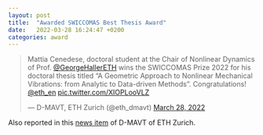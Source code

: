 ```yaml
---
layout: post
title:  "Awarded SWICCOMAS Best Thesis Award"
date:   2022-03-28 16:24:47 +0200
categories: award
---
```


<blockquote class="twitter-tweet" data-theme="dark"><p lang="en" dir="ltr">Mattia Cenedese, doctoral student at the Chair of Nonlinear Dynamics of Prof. <a href="https://twitter.com/GeorgeHallerETH?ref_src=twsrc%5Etfw">@GeorgeHallerETH</a> wins the SWICCOMAS Prize 2022 for his doctoral thesis titled “A Geometric Approach to Nonlinear Mechanical Vibrations: from Analytic to Data-driven Methods”. Congratulations! <a href="https://twitter.com/ETH_en?ref_src=twsrc%5Etfw">@eth_en</a> <a href="https://t.co/XIOPLooVLZ">pic.twitter.com/XIOPLooVLZ</a></p>&mdash; D-MAVT, ETH Zurich (@eth_dmavt) <a href="https://twitter.com/eth_dmavt/status/1508469838544617476?ref_src=twsrc%5Etfw">March 28, 2022</a></blockquote> <script async src="https://platform.twitter.com/widgets.js" charset="utf-8"></script>

Also reported in this [news item](https://mavt.ethz.ch/news-and-events/d-mavt-news/2022/03/mattia-cenedese-wins-swiccomas-prize.html) of D-MAVT of ETH Zurich.

